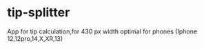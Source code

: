 # tip-splitter

App for tip calculation,for 430 px width optimal for phones (Iphone 12,12pro,14,X,XR,13)

